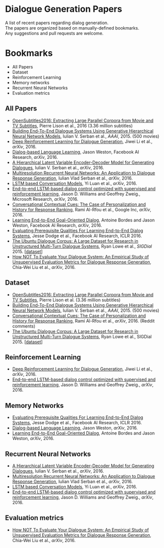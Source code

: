 # Dialogue Generation Papers
A list of recent papers regarding dialog generation. <br>
The papers are organized based on manually-defined bookmarks. <br>
Any suggestions and pull requests are welcome. 

# Bookmarks
  * All Papers
  * Dataset
  * Reinforcement Learning
  * Memory networks
  * Recurrent Neural Networks
  * Evaluation metrics

## All Papers
* [OpenSubtitles2016: Extracting Large Parallel Corpora from Movie and TV Subtitles](http://stp.lingfil.uu.se/~joerg/paper/opensubs2016.pdf), Pierre Lison et al., 2016 (3.36 million subtitles)
* [Building End-To-End Dialogue Systems
Using Generative Hierarchical Neural Network Models](https://arxiv.org/pdf/1507.04808.pdf), Iulian V. Serban et al., *AAAI*, 2015. (500 movies)
* [Deep Reinforcement Learning for Dialogue Generation](https://arxiv.org/pdf/1606.01541.pdf), Jiwei Li et al., *arXiv*, 2016.
* [Dialog-based Language Learning](https://arxiv.org/pdf/1604.06045v4.pdf), Jason Weston, Facebook AI Research, *arXiv*, 2016.
* [A Hierarchical Latent Variable Encoder-Decoder
Model for Generating Dialogues](https://arxiv.org/pdf/1605.06069v3.pdf), Iulian V. Serban et al., *arXiv*, 2016.
* [Multiresolution Recurrent Neural Networks: An Application to Dialogue Response Generation](https://arxiv.org/pdf/1606.00776v2.pdf), Iulian Vlad Serban et al., *arXiv*, 2016.
* [LSTM based Conversation Models](http://arxiv.org/pdf/1603.09457v1.pdf), Yi Luan et al., *arXiv*, 2016.
* [End-to-end LSTM-based dialog control optimized with supervised and reinforcement learning](https://arxiv.org/pdf/1606.01269v1.pdf), Jason D. Williams and Geoffrey Zweig., Microsoft Research, *arXiv*, 2016.
* [Conversational Contextual Cues: The Case of Personalization and History for Response Ranking](https://arxiv.org/pdf/1606.00372v1.pdf), Rami Al-Rfou et al., Google Inc, *arXiv*, 2016.
* [Learning End-to-End Goal-Oriented Dialog](https://arxiv.org/pdf/1605.07683.pdf), Antoine Bordes and Jason Weston, Facebook AI Research, *arXiv*, 2016.
* [Evaluating Prerequisite Qualities For Learning End-to-End Dialog Systems](http://arxiv.org/pdf/1511.06931v6.pdf), Jesse Dodge et al., Facebook AI Research, ICLR 2016.
* [The Ubuntu Dialogue Corpus: A Large Dataset for Research in Unstructured Multi-Turn Dialogue Systems](http://arxiv.org/pdf/1506.08909v3.pdf), Ryan Lowe et al., *SIGDial* 2015. [[dataset](https://github.com/rkadlec/ubuntu-ranking-dataset-creator)]
* [How NOT To Evaluate Your Dialogue System: An Empirical Study of Unsupervised Evaluation Metrics for Dialogue Response Generation](https://arxiv.org/pdf/1603.08023v1.pdf), Chia-Wei Liu et al., *arXiv*, 2016.
 
## Dataset
 * [OpenSubtitles2016: Extracting Large Parallel Corpora from Movie and TV Subtitles](http://stp.lingfil.uu.se/~joerg/paper/opensubs2016.pdf), Pierre Lison et al. (3.36 million subtitles)
 * [Building End-To-End Dialogue Systems
Using Generative Hierarchical Neural Network Models](https://arxiv.org/pdf/1507.04808.pdf), Iulian V. Serban et al., *AAAI*, 2015. (500 movies)
 * [Conversational Contextual Cues: The Case of Personalization and History for Response Ranking](https://arxiv.org/pdf/1606.00372v1.pdf), Rami Al-Rfou et al., *arXiv*, 2016. (Reddit comments)
 * [The Ubuntu Dialogue Corpus: A Large Dataset for Research in Unstructured Multi-Turn Dialogue Systems](http://arxiv.org/pdf/1506.08909v3.pdf), Ryan Lowe et al., SIGDial 2015. [[dataset](https://github.com/rkadlec/ubuntu-ranking-dataset-creator)]
 
## Reinforcement Learning
 * [Deep Reinforcement Learning for Dialogue Generation](https://arxiv.org/pdf/1606.01541.pdf), Jiwei Li et al., *arXiv*, 2016.
 * [End-to-end LSTM-based dialog control optimized with supervised and reinforcement learning](https://arxiv.org/pdf/1606.01269v1.pdf), Jason D. Williams and Geoffrey Zweig., *arXiv*, 2016.

## Memory Networks
* [Evaluating Prerequisite Qualities For Learning End-to-End Dialog Systems](http://arxiv.org/pdf/1511.06931v6.pdf), Jesse Dodge et al., Facebook AI Research, ICLR 2016.
* [Dialog-based Language Learning](https://arxiv.org/pdf/1604.06045v4.pdf), Jason Weston, *arXiv*, 2016.
* [Learning End-to-End Goal-Oriented Dialog](https://arxiv.org/pdf/1605.07683.pdf), Antoine Bordes and Jason Weston, *arXiv*, 2016.

## Recurrent Neural Networks
* [A Hierarchical Latent Variable Encoder-Decoder
Model for Generating Dialogues](https://arxiv.org/pdf/1605.06069v3.pdf), Iulian V. Serban et al., *arXiv*, 2016.
* [Multiresolution Recurrent Neural Networks: An Application to Dialogue Response Generation](https://arxiv.org/pdf/1606.00776v2.pdf), Iulian Vlad Serban et al., *arXiv*, 2016.
* [LSTM based Conversation Models](http://arxiv.org/pdf/1603.09457v1.pdf), Yi Luan et al., *arXiv*, 2016.
* [End-to-end LSTM-based dialog control optimized with supervised and reinforcement learning](https://arxiv.org/pdf/1606.01269v1.pdf), Jason D. Williams and Geoffrey Zweig., *arXiv*, 2016.

## Evaluation metrics
* [How NOT To Evaluate Your Dialogue System: An Empirical Study of Unsupervised Evaluation Metrics for Dialogue Response Generation](https://arxiv.org/pdf/1603.08023v1.pdf), Chia-Wei Liu et al., *arXiv*, 2016.
